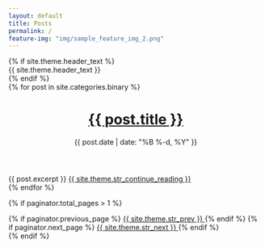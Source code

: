 ```yaml
---
layout: default
title: Posts
permalink: /
feature-img: "img/sample_feature_img_2.png"
---
```


<div class="home">
  {% if site.theme.header_text %}
  <div class="call-out" 
  style="background-image: url('{{ site.baseurl }}/{{ site.theme.header_text_feature_image }}')">
    {{ site.theme.header_text }}
  </div>
  {% endif %}

  <div class="posts">
    {% for post in site.categories.binary %}
    <div class="post-teaser">
      <header>
        <h1>
          <a class="post-link" href="{{ post.url | prepend: site.baseurl }}">
            {{ post.title }}
          </a>
        </h1>
        <p class="meta">
          {{ post.date | date: "%B %-d, %Y" }}
        </p>
      </header>
      <div class="excerpt">
        {{ post.excerpt }}
        <a class="button" href="{{ post.url | prepend: site.baseurl }}">
          {{ site.theme.str_continue_reading }}
        </a>
      </div>
    </div>
    {% endfor %}
  </div>

  {% if paginator.total_pages > 1 %}
  <div class="pagination">
    {% if paginator.previous_page %}
    <a href="{{ paginator.previous_page_path | prepend: site.baseurl | replace: '//', '/' }}" class="button" >
      <i class="fa fa-chevron-left"></i>
      {{ site.theme.str_prev }}
    </a>
    {% endif %}
    {% if paginator.next_page %}
    <a href="{{ paginator.next_page_path | prepend: site.baseurl | replace: '//', '/' }}" class="button" >
      {{ site.theme.str_next }}
      <i class="fa fa-chevron-right"></i>
    </a>
    {% endif %}
  </div>
  {% endif %}
</div>
